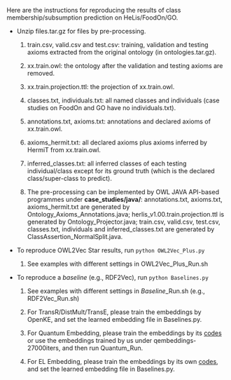 Here are the instructions for reproducing the results of class membership/subsumption prediction on HeLis/FoodOn/GO. 

- Unzip files.tar.gz for files by pre-processing.

  1. train.csv, valid.csv and test.csv: training, validation and testing axioms extracted from the original ontology (in ontologies.tar.gz).
  2. xx.train.owl: the ontology after the validation and testing axioms are removed.
  3. xx.train.projection.ttl: the projection of xx.train.owl.
  4. classes.txt, individuals.txt: all named classes and individuals (case studies on FoodOn and GO have no individuals.txt).
  5. annotations.txt, axioms.txt: annotations and declared axioms of xx.train.owl.
  6. axioms_hermit.txt: all declared axioms plus axioms inferred by HermiT from xx.train.owl.
  7. inferred_classes.txt: all inferred classes of each testing individual/class except for its ground truth (which is the declared class/super-class to predict).
  
  8. The pre-processing can be implemented by OWL JAVA API-based programmes under **case\_studies/java/**: annotations.txt, axioms.txt, axioms_hermit.txt are generated by Ontology_Axioms_Annotations.java; 
  herlis_v1.00.train.projection.ttl is generated by Ontology_Projector.java;
  train.csv, valid.csv, test.csv, classes.txt, individuals and inferred_classes.txt are generated by ClassAssertion_NormalSplit.java.

- To reproduce OWL2Vec Star results, run ```python OWL2Vec_Plus.py```
    1. See examples with different settings in OWL2Vec_Plus_Run.sh

- To reproduce a *baseline* (e.g., RDF2Vec), run ```python Baselines.py```

   1. See examples with different settings in *Baseline*_Run.sh (e.g., RDF2Vec_Run.sh)

   2. For TransR/DistMult/TransE, please train the embeddings by OpenKE, and set the learned embedding file in Baselines.py. 

   3. For Quantum Embedding, please train the embeddings by its [codes](https://github.com/IBM/e2r/tree/master/neurips2019) or use the embeddings trained by us under qembeddings-27000iters, and then run Quantum_Run.
   
   4. For EL Embedding, please train the embeddings by its own [codes](https://github.com/bio-ontology-research-group/el-embeddings), and set the learned embedding file in Baselines.py.
